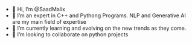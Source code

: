 - 👋 Hi, I’m @SaadMalix
- 👀 I’m an expert in C++ and Pythong Programs. NLP and Generative AI are my main field of expertise
- 🌱 I’m currently learning and evolving on the new trends as they come.
- 💞️ I’m looking to collaborate on python projects


